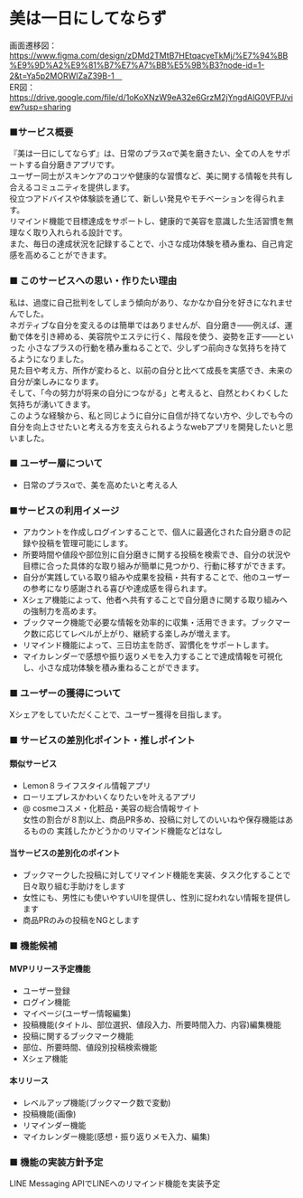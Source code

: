# 美は一日にしてならず
画面遷移図：https://www.figma.com/design/zDMd2TMtB7HEtqacyeTkMj/%E7%94%BB%E9%9D%A2%E9%81%B7%E7%A7%BB%E5%9B%B3?node-id=1-2&t=Ya5p2MORWIZaZ39B-1　<br>
ER図：
https://drive.google.com/file/d/1oKoXNzW9eA32e6GrzM2jYngdAlG0VFPJ/view?usp=sharing
### ■サービス概要
『美は一日にしてならず』は、日常のプラスαで美を磨きたい、全ての人をサポートする自分磨きアプリです。<br>
ユーザー同士がスキンケアのコツや健康的な習慣など、美に関する情報を共有し合えるコミュニティを提供します。<br>
役立つアドバイスや体験談を通じて、新しい発見やモチベーションを得られます。<br>
リマインド機能で目標達成をサポートし、健康的で美容を意識した生活習慣を無理なく取り入れられる設計です。<br>
また、毎日の達成状況を記録することで、小さな成功体験を積み重ね、自己肯定感を高めることができます。

### ■ このサービスへの思い・作りたい理由
私は、過度に自己批判をしてしまう傾向があり、なかなか自分を好きになれませんでした。<br>
ネガティブな自分を変えるのは簡単ではありませんが、自分磨き――例えば、運動で体を引き締める、美容院やエステに行く、階段を使う、姿勢を正す――といった
小さなプラスの行動を積み重ねることで、少しずつ前向きな気持ちを持てるようになりました。<br>
見た目や考え方、所作が変わると、以前の自分と比べて成長を実感でき、未来の自分が楽しみになります。<br>
そして、「今の努力が将来の自分につながる」と考えると、自然とわくわくした気持ちが湧いてきます。<br>
このような経験から、私と同じように自分に自信が持てない方や、少しでも今の自分を向上させたいと考える方を支えられるようなwebアプリを開発したいと思いました。<br>

### ■ ユーザー層について
* 日常のプラスαで、美を高めたいと考える人

### ■サービスの利用イメージ
* アカウントを作成しログインすることで、個人に最適化された自分磨きの記録や投稿を管理可能にします。
* 所要時間や値段や部位別に自分磨きに関する投稿を検索でき、自分の状況や目標に合った具体的な取り組みが簡単に見つかり、行動に移すができます。
* 自分が実践している取り組みや成果を投稿・共有することで、他のユーザーの参考になり感謝される喜びや達成感を得られます。
* Xシェア機能によって、他者へ共有することで自分磨きに関する取り組みへの強制力を高めます。
* ブックマーク機能で必要な情報を効率的に収集・活用できます。ブックマーク数に応じてレベルが上がり、継続する楽しみが増えます。
* リマインド機能によって、三日坊主を防ぎ、習慣化をサポートします。
* マイカレンダーで感想や振り返りメモを入力することで達成情報を可視化し、小さな成功体験を積み重ねることができます。

### ■ ユーザーの獲得について
Xシェアをしていただくことで、ユーザー獲得を目指します。

### ■ サービスの差別化ポイント・推しポイント
#### 類似サービス<br>
* Lemon８ライフスタイル情報アプリ
* ローリエプレスかわいくなりたいを叶えるアプリ
* @ cosmeコスメ・化粧品・美容の総合情報サイト<br>
女性の割合が８割以上、商品PR多め、投稿に対してのいいねや保存機能はあるものの
実践したかどうかのリマインド機能などはなし<br>
#### 当サービスの差別化のポイント<br>
* ブックマークした投稿に対してリマインド機能を実装、タスク化することで日々取り組む手助けをします
* 女性にも、男性にも使いやすいUIを提供し、性別に捉われない情報を提供します
* 商品PRのみの投稿をNGとします

### ■ 機能候補
#### MVPリリース予定機能
* ユーザー登録
* ログイン機能
* マイページ(ユーザー情報編集)
* 投稿機能(タイトル、部位選択、値段入力、所要時間入力、内容)編集機能
* 投稿に関するブックマーク機能
* 部位、所要時間、値段別投稿検索機能
* Xシェア機能
#### 本リリース
* レベルアップ機能(ブックマーク数で変動)
* 投稿機能(画像)
* リマインダー機能
* マイカレンダー機能(感想・振り返りメモ入力、編集)

### ■ 機能の実装方針予定
LINE Messaging APIでLINEへのリマインド機能を実装予定<br>